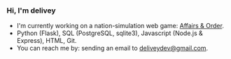 ### Hi, I'm delivey

* I'm currently working on a nation-simulation web game: [Affairs & Order](https://www.reddit.com/r/AffairsAndOrder). 
* Python (Flask), SQL (PostgreSQL, sqlite3), Javascript (Node.js & Express), HTML, Git.
* You can reach me by: sending an email to deliveydev@gmail.com.
<!--
**delivey/delivey** is a ✨ _special_ ✨ repository because its `README.md` (this file) appears on your GitHub profile.
README based on: https://github.com/crhenr/crhenr/blob/master/README.md
